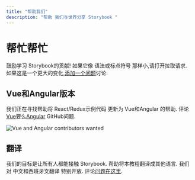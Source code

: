 ```yaml
---
title: "帮助我们"
description: "帮助 我们与世界分享 Storybook "
---
```

# 帮忙帮忙

鼓励学习 Storybook的贡献! 如果它像 语法或标点符号 那样小,请打开拉取请求. 如果这是一个更大的变化,[添加一个问题](https://github.com/hichroma/learnstorybook.com/issues)讨论. 

## Vue和Angular版本

我们正在寻找帮助将 React/Redux示例代码 更新为 Vue和Angular 的帮助. 评论[Vue](https://github.com/hichroma/learnstorybook.com/issues/1)要么[Angular](https://github.com/hichroma/learnstorybook.com/issues/2) GitHub问题. 

![Vue and Angular contributors wanted](/logos-angular-vue.png)

## 翻译

我们的目标是让所有人都能接触 Storybook. 帮助将本教程翻译成其他语言. 我们对 中文和西班牙文翻译 特别开放. 评论[问题在这里](https://github.com/hichroma/learnstorybook.com/issues/3). 
